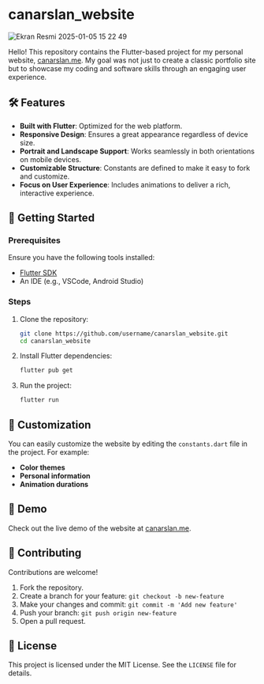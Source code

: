 
# canarslan_website
![Ekran Resmi 2025-01-05 15 22 49](https://github.com/user-attachments/assets/dc2af065-a76c-490f-86e5-49211ade78f0)

Hello! This repository contains the Flutter-based project for my personal website, [canarslan.me](https://canarslan.me). 
My goal was not just to create a classic portfolio site but to showcase my coding and software skills through an engaging user experience.

## 🛠️ Features

- **Built with Flutter**: Optimized for the web platform.  
- **Responsive Design**: Ensures a great appearance regardless of device size.  
- **Portrait and Landscape Support**: Works seamlessly in both orientations on mobile devices.  
- **Customizable Structure**: Constants are defined to make it easy to fork and customize.  
- **Focus on User Experience**: Includes animations to deliver a rich, interactive experience.

## 🚀 Getting Started

### Prerequisites
Ensure you have the following tools installed:
- [Flutter SDK](https://flutter.dev/docs/get-started/install)
- An IDE (e.g., VSCode, Android Studio)

### Steps
1. Clone the repository:
   ```bash
   git clone https://github.com/username/canarslan_website.git
   cd canarslan_website
   ```
2. Install Flutter dependencies:
   ```bash
   flutter pub get
   ```
3. Run the project:
   ```bash
   flutter run
   ```

## 🎨 Customization

You can easily customize the website by editing the `constants.dart` file in the project. 
For example:
- **Color themes**
- **Personal information**
- **Animation durations**

## 📱 Demo

Check out the live demo of the website at [canarslan.me](https://canarslan.me).

## 🤝 Contributing

Contributions are welcome!  
1. Fork the repository.  
2. Create a branch for your feature: `git checkout -b new-feature`  
3. Make your changes and commit: `git commit -m 'Add new feature'`  
4. Push your branch: `git push origin new-feature`  
5. Open a pull request.

## 📄 License

This project is licensed under the MIT License. See the `LICENSE` file for details.

